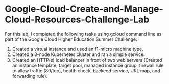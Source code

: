 # Google-Cloud-Create-and-Manage-Cloud-Resources-Challenge-Lab

For this lab, I completed the following tasks using gcloud command line as part of the Google Cloud Higher Education Summer Challenge:

1. Created a virtual instance and used an f1-micro machine type.  
2. Created a 3-node Kubernetes cluster and ran a simple service. 
3. Created an HTTP(s) load balancer in front of two web servers (Created an instance template, target pool, managed instance group, firewall rule to allow traffic (80/tcp), health check, backend service, URL map, and forwarding rule).
